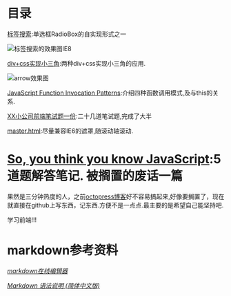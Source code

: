 ﻿目录
================
[标签搜索](https://github.com/CoffeeXu/Front-end/blob/master/tabSearch.html):单选框RadioBox的自实现形式之一

![标签搜索的效果图IE8](/path/to/img/tabSearch.jpg "aa")

[div+css实现小三角](https://github.com/CoffeeXu/Front-end/blob/master/arrow.html):两种div+css实现小三角的应用.

<img src="/path/to/img/arrow.jpg" alt="arrow效果图" title="arrow效果图"></img>

[JavaScript Function Invocation Patterns](https://github.com/CoffeeXu/Front-end/blob/master/JavaScript%20Function%20Invocation%20Patterns.md):介绍四种函数调用模式,及与this的关系.

[XX小公司前端笔试题一份](https://github.com/CoffeeXu/Front-end/blob/master/XX%E5%B0%8F%E5%85%AC%E5%8F%B8%E5%89%8D%E7%AB%AF%E7%AC%94%E8%AF%95%E9%A2%98%E4%B8%80%E4%BB%BD.md):二十几道笔试题,完成了大半

[master.html](https://github.com/CoffeeXu/Front-end/blob/master/master.html):尽量兼容IE6的遮罩,随滚动轴滚动.

[So, you think you know JavaScript](https://github.com/CoffeeXu/Front-end/blob/master/So%2C%20you%20think%20you%20know%20JavaScript.md):5道题解答笔记.
被搁置的废话一篇
=================

果然是三分钟热度的人，之前[octopress博客](http://coffeexu.github.com/)好不容易搞起来,好像要搁置了，现在就直接在github上写东西，记东西.方便不是一点点.最主要的是希望自己能坚持吧.

学习前端!!!

markdown参考资料
=====================

*[markdown在线编辑器](http://mahua.jser.me/)*

*[Markdown 语法说明 (简体中文版)](http://wowubuntu.com/markdown/)*